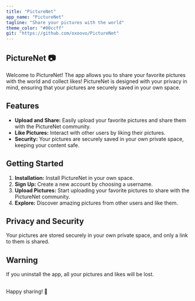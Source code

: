 ```yaml
---
title: "PictureNet"
app_name: "PictureNet"
tagline: "Share your pictures with the world"
theme_color: "#00ccff"
git: "https://github.com/oxoovo/PictureNet"
---
```


## PictureNet 📷
Welcome to PictureNet! The app allows you to share your favorite pictures with the world and collect likes! PictureNet is designed with your privacy in mind, ensuring that your pictures are securely saved in your own space.

## Features
- **Upload and Share:** Easily upload your favorite pictures and share them with the PictureNet community.
- **Like Pictures:** Interact with other users by liking their pictures.
- **Security:** Your pictures are securely saved in your own private space, keeping your content safe.

## Getting Started
1. **Installation:** Install PictureNet in your own space.
2. **Sign Up:** Create a new account by choosing a username.
3. **Upload Pictures:** Start uploading your favorite pictures to share with the PictureNet community.
4. **Explore:** Discover amazing pictures from other users and like them.

## Privacy and Security
Your pictures are stored securely in your own private space, and only a link to them is shared.

## Warning
If you uninstall the app, all your pictures and likes will be lost.

##
Happy sharing! 📸
